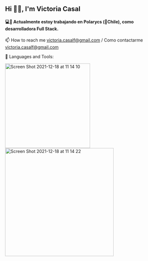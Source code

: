 <h2>Hi 👋🏼, I'm Victoria Casal</h2>

<h4>💻📲 Actualmente estoy trabajando en Polarycs (📍Chile), como desarrolladora Full Stack.</h4>

📫 How to reach me victoria.casalf@gmail.com / Como contactarme victoria.casalf@gmail.com

💬 Languages and Tools:

<a title="Js" href="https://developer.mozilla.org/en-US/docs/Web/JavaScript">
<img width="277" alt="Screen Shot 2021-12-18 at 11 14 10" src="https://encrypted-tbn0.gstatic.com/images?q=tbn:ANd9GcSNE0HLQ1I8Vg1GN-kHcZDV7bbJpVW3TlZa8A&usqp=CAU">
  </a>
<img width="354" alt="Screen Shot 2021-12-18 at 11 14 22" src="https://user-images.githubusercontent.com/78768949/147362143-5a2fe088-9512-494f-ba14-3a3f8e41dd05.png">
